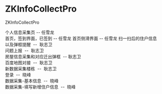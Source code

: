 # ZKInfoCollectPro
ZKInfoCollectPro

个人信息采集页  --  任雪龙    
首页，签到界面，已签到  -- 任雪龙
首页侧滑界面 -- 任雪龙
扫一扫后的住户信息以及弹框提醒  --  耿志卫    
问题上报  --  耿志卫    
房屋信息采集和对应迁出弹框  -- 耿志卫    
百度地图对接  --  耿志卫    
新数据采集楼栋  --  耿志卫    
登录  --  晓峰    
数据采集-基本信息  --  晓峰    
数据采集-填写新增住户信息  --  晓峰


